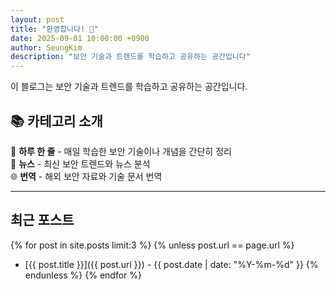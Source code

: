 ```yaml
---
layout: post
title: "환영합니다! 👋"
date: 2025-09-01 10:00:00 +0900
author: SeungKim
description: "보안 기술과 트렌드를 학습하고 공유하는 공간입니다"
---
```


이 블로그는 보안 기술과 트렌드를 학습하고 공유하는 공간입니다.

## 📚 카테고리 소개

🔸 **하루 한 줄** - 매일 학습한 보안 기술이나 개념을 간단히 정리  
📰 **뉴스** - 최신 보안 트렌드와 뉴스 분석  
🌐 **번역** - 해외 보안 자료와 기술 문서 번역

---

## 최근 포스트

{% for post in site.posts limit:3 %}
{% unless post.url == page.url %}
- [{{ post.title }}]({{ post.url }}) - {{ post.date | date: "%Y-%m-%d" }}
{% endunless %}
{% endfor %}